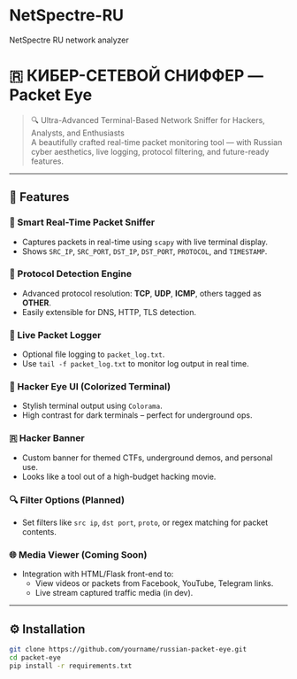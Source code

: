 # NetSpectre-RU
NetSpectre RU network analyzer
# 🇷 КИБЕР-СЕТЕВОЙ СНИФФЕР —  Packet Eye

> 🔍 Ultra-Advanced Terminal-Based Network Sniffer for Hackers, Analysts, and Enthusiasts  
> A beautifully crafted real-time packet monitoring tool — with Russian cyber aesthetics, live logging, protocol filtering, and future-ready features.

---

## 🎯 Features

### 🧠 Smart Real-Time Packet Sniffer
- Captures packets in real-time using `scapy` with live terminal display.
- Shows `SRC_IP`, `SRC_PORT`, `DST_IP`, `DST_PORT`, `PROTOCOL`, and `TIMESTAMP`.

### 🧬 Protocol Detection Engine
- Advanced protocol resolution: **TCP**, **UDP**, **ICMP**, others tagged as **OTHER**.
- Easily extensible for DNS, HTTP, TLS detection.

### 📁 Live Packet Logger
- Optional file logging to `packet_log.txt`.
- Use `tail -f packet_log.txt` to monitor log output in real time.

### 🎨 Hacker Eye UI (Colorized Terminal)
- Stylish terminal output using `Colorama`.
- High contrast for dark terminals – perfect for underground ops.

### 🇷  Hacker Banner
- Custom banner for themed CTFs, underground demos, and personal use.
- Looks like a tool out of a high-budget hacking movie.

### 🔍 Filter Options (Planned)
- Set filters like `src ip`, `dst port`, `proto`, or regex matching for packet contents.

### 🌐 Media Viewer (Coming Soon)
- Integration with HTML/Flask front-end to:
  - View videos or packets from Facebook, YouTube, Telegram links.
  - Live stream captured traffic media (in dev).

---

## ⚙️ Installation

```bash
git clone https://github.com/yourname/russian-packet-eye.git
cd packet-eye
pip install -r requirements.txt
